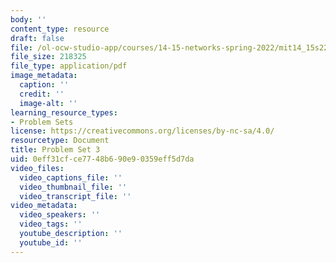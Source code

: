 ```yaml
---
body: ''
content_type: resource
draft: false
file: /ol-ocw-studio-app/courses/14-15-networks-spring-2022/mit14_15s22_pset3.pdf
file_size: 218325
file_type: application/pdf
image_metadata:
  caption: ''
  credit: ''
  image-alt: ''
learning_resource_types:
- Problem Sets
license: https://creativecommons.org/licenses/by-nc-sa/4.0/
resourcetype: Document
title: Problem Set 3
uid: 0eff31cf-ce77-48b6-90e9-0359eff5d7da
video_files:
  video_captions_file: ''
  video_thumbnail_file: ''
  video_transcript_file: ''
video_metadata:
  video_speakers: ''
  video_tags: ''
  youtube_description: ''
  youtube_id: ''
---
```

